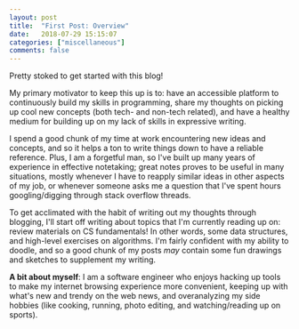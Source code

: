 ```yaml
---
layout: post
title:  "First Post: Overview"
date:   2018-07-29 15:15:07
categories: ["miscellaneous"]
comments: false
---
```


Pretty stoked to get started with this blog!

My primary motivator to keep this up is to: have an accessible platform to continuously build my skills in programming, share my thoughts on picking up cool new concepts (both tech- and non-tech related), and have a healthy medium for building up on my lack of skills in expressive writing.

<!--more-->

I spend a good chunk of my time at work encountering new ideas and concepts, and so it helps a ton to write things down to have a reliable reference. Plus, I am a forgetful man, so I've built up many years of experience in effective notetaking; great notes proves to be useful in many situations, mostly whenever I have to reapply similar ideas in other aspects of my job, or whenever someone asks me a question that I've spent hours googling/digging through stack overflow threads.

To get acclimated with the habit of writing out my thoughts through blogging, I'll start off writing about topics that I'm currently reading up on: review materials on CS fundamentals! In other words, some data structures, and high-level exercises on algorithms. I'm fairly confident with my ability to doodle, and so a good chunk of my posts *may* contain some fun drawings and sketches to supplement my writing. 

<strong>A bit about myself</strong>: I am a software engineer who enjoys hacking up tools to make my internet browsing experience more convenient, keeping up with what's new and trendy on the web news, and overanalyzing my side hobbies (like cooking, running, photo editing, and watching/reading up on sports).